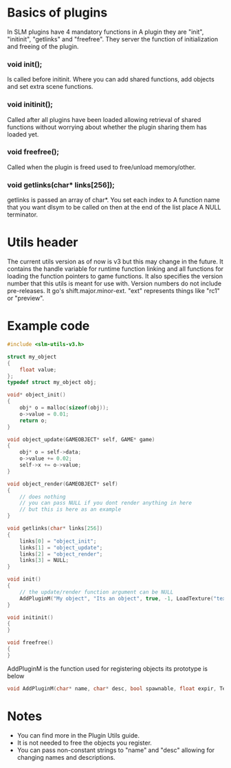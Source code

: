 # Basics of plugins
In SLM plugins have 4 mandatory functions in A plugin they are "init", "initinit", "getlinks" and "freefree". They server the function of initialization and freeing of the plugin.

### void init();
Is called before initinit. Where you can add shared functions, add objects and set extra scene functions.

### void initinit();
Called after all plugins have been loaded allowing retrieval of shared functions without worrying about whether the plugin sharing them has loaded yet.

### void freefree();
Called when the plugin is freed used to free/unload memory/other.

### void getlinks(char* links[256]);
getlinks is passed an array of char*. You set each index to A function name that you want dlsym to be called on then at the end of the list place A NULL terminator.

# Utils header
The current utils version as of now is v3 but this may change in the future. It contains the handle variable for runtime function linking and all functions for loading the function pointers to game functions. It also specifies the version number that this utils is meant for use with. Version numbers do not include pre-releases. It go's shift.major.minor-ext. "ext" represents things like "rc1" or "preview".

# Example code

```C
#include <slm-utils-v3.h>

struct my_object
{
	float value;
};
typedef struct my_object obj;

void* object_init()
{
	obj* o = malloc(sizeof(obj));
	o->value = 0.01;
	return o;
}

void object_update(GAMEOBJECT* self, GAME* game)
{
	obj* o = self->data;
	o->value += 0.02;
	self->x += o->value;
}

void object_render(GAMEOBJECT* self)
{
	// does nothing
	// you can pass NULL if you dont render anything in here
	// but this is here as an example
}

void getlinks(char* links[256])
{
	links[0] = "object_init";
	links[1] = "object_update";
	links[2] = "object_render";
	links[3] = NULL;
}

void init()
{
	// the update/render function argument can be NULL
	AddPluginM("My object", "Its an object", true, -1, LoadTexture("tex-here.png"), LoadTexture("icon-here.png"), NULL, object_update, object_render, object_init);
}

void initinit()
{
}

void freefree()
{
}
```

AddPluginM is the function used for registering objects its prototype is below

```C
void AddPluginM(char* name, char* desc, bool spawnable, float expir, Texture tex, Texture icon, void (*on_collision)(void* self, void* other), void (*update_callback)(void* self, void* game), void (*render_callback)(void* self), void* (data_init)());
```

# Notes
- You can find more in the Plugin Utils guide.
- It is not needed to free the objects you register.
- You can pass non-constant strings to "name" and "desc" allowing for changing names and descriptions.
